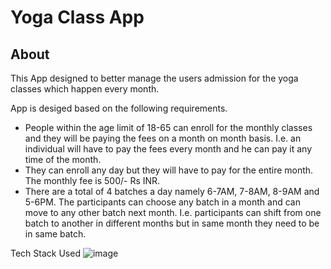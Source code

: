# Yoga Class App

## About
This App designed to better manage the users admission for the yoga classes which happen every month. 

App is desiged based on the following requirements. 

- People within the age limit of 18-65 can enroll for the monthly classes and they will
be paying the fees on a month on month basis. I.e. an individual will have to pay the fees
every month and he can pay it any time of the month.
- They can enroll any day but they will have to pay for the entire month. The monthly fee is
500/- Rs INR.
- There are a total of 4 batches a day namely 6-7AM, 7-8AM, 8-9AM and 5-6PM. The
participants can choose any batch in a month and can move to any other batch next
month. I.e. participants can shift from one batch to another in different months but in
same month they need to be in same batch. 

Tech Stack Used
![image](https://media.geeksforgeeks.org/wp-content/cdn-uploads/20200402205611/What-is-PERN-Stack.png)
